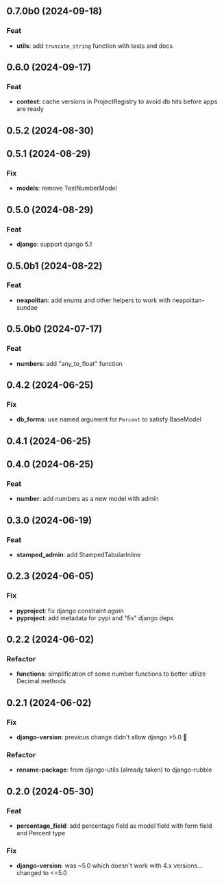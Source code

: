 ## 0.7.0b0 (2024-09-18)

### Feat

- **utils**: add `truncate_string` function with tests and docs

## 0.6.0 (2024-09-17)

### Feat

- **context**: cache versions in ProjectRegistry to avoid db hits before apps are ready

## 0.5.2 (2024-08-30)

## 0.5.1 (2024-08-29)

### Fix

- **models**: remove TestNumberModel

## 0.5.0 (2024-08-29)

### Feat

- **django**: support django 5.1

## 0.5.0b1 (2024-08-22)

### Feat

- **neapolitan**: add enums and other helpers to work with neapolitan-sundae

## 0.5.0b0 (2024-07-17)

### Feat

- **numbers**: add "any_to_float" function

## 0.4.2 (2024-06-25)

### Fix

- **db_forms**: use named argument for `Percent` to satisfy BaseModel

## 0.4.1 (2024-06-25)

## 0.4.0 (2024-06-25)

### Feat

- **number**: add numbers as a new model with admin

## 0.3.0 (2024-06-19)

### Feat

- **stamped_admin**: add StampedTabularInline

## 0.2.3 (2024-06-05)

### Fix

- **pyproject**: fix django constraint *again*
- **pyproject**: add metadata for pypi and "fix" django deps

## 0.2.2 (2024-06-02)

### Refactor

- **functions**: simplification of some number functions to better utilize Decimal methods

## 0.2.1 (2024-06-02)

### Fix

- **django-version**: previous change didn't allow django >5.0 :clown_face:

### Refactor

- **rename-package**: from django-utils (already taken) to django-rubble

## 0.2.0 (2024-05-30)

### Feat

- **percentage_field**: add percentage field as model field with form field and Percent type

### Fix

- **django-version**: was ~5.0 which doesn't work with 4.x versions... changed to <=5.0
